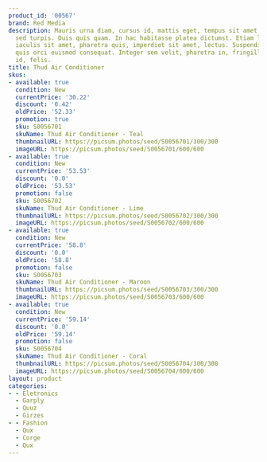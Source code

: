 ```yaml
---
product_id: '00567'
brand: Red Media
description: Mauris urna diam, cursus id, mattis eget, tempus sit amet, risus. Aenean
  sed turpis. Duis quis quam. In hac habitasse platea dictumst. Etiam lacus lorem,
  iaculis sit amet, pharetra quis, imperdiet sit amet, lectus. Suspendisse id turpis
  quis orci euismod consequat. Integer sem velit, pharetra in, fringilla eu, fermentum
  id, felis.
title: Thud Air Conditioner
skus:
- available: true
  condition: New
  currentPrice: '30.22'
  discount: '0.42'
  oldPrice: '52.33'
  promotion: true
  sku: S0056701
  skuName: Thud Air Conditioner - Teal
  thumbnailURL: https://picsum.photos/seed/S0056701/300/300
  imageURL: https://picsum.photos/seed/S0056701/600/600
- available: true
  condition: New
  currentPrice: '53.53'
  discount: '0.0'
  oldPrice: '53.53'
  promotion: false
  sku: S0056702
  skuName: Thud Air Conditioner - Lime
  thumbnailURL: https://picsum.photos/seed/S0056702/300/300
  imageURL: https://picsum.photos/seed/S0056702/600/600
- available: true
  condition: New
  currentPrice: '58.8'
  discount: '0.0'
  oldPrice: '58.8'
  promotion: false
  sku: S0056703
  skuName: Thud Air Conditioner - Maroon
  thumbnailURL: https://picsum.photos/seed/S0056703/300/300
  imageURL: https://picsum.photos/seed/S0056703/600/600
- available: true
  condition: New
  currentPrice: '59.14'
  discount: '0.0'
  oldPrice: '59.14'
  promotion: false
  sku: S0056704
  skuName: Thud Air Conditioner - Coral
  thumbnailURL: https://picsum.photos/seed/S0056704/300/300
  imageURL: https://picsum.photos/seed/S0056704/600/600
layout: product
categories:
- - Eletronics
  - Garply
  - Quuz
  - Girzes
- - Fashion
  - Qux
  - Corge
  - Qux
---
```

